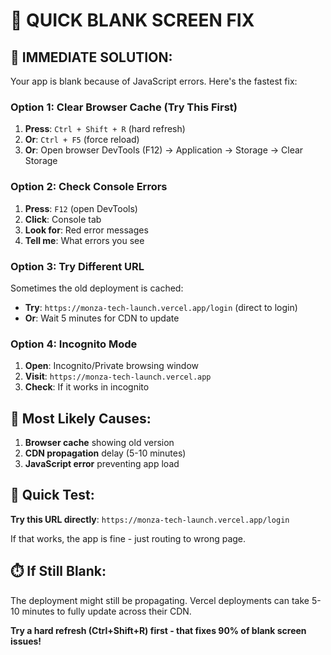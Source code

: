# 🚨 QUICK BLANK SCREEN FIX

## 🎯 **IMMEDIATE SOLUTION:**

Your app is blank because of JavaScript errors. Here's the fastest fix:

### **Option 1: Clear Browser Cache (Try This First)**
1. **Press**: `Ctrl + Shift + R` (hard refresh)
2. **Or**: `Ctrl + F5` (force reload)
3. **Or**: Open browser DevTools (F12) → Application → Storage → Clear Storage

### **Option 2: Check Console Errors**
1. **Press**: `F12` (open DevTools)
2. **Click**: Console tab
3. **Look for**: Red error messages
4. **Tell me**: What errors you see

### **Option 3: Try Different URL**
Sometimes the old deployment is cached:
- **Try**: `https://monza-tech-launch.vercel.app/login` (direct to login)
- **Or**: Wait 5 minutes for CDN to update

### **Option 4: Incognito Mode**
1. **Open**: Incognito/Private browsing window
2. **Visit**: `https://monza-tech-launch.vercel.app`
3. **Check**: If it works in incognito

## 🔧 **Most Likely Causes:**
1. **Browser cache** showing old version
2. **CDN propagation** delay (5-10 minutes)
3. **JavaScript error** preventing app load

## 🚀 **Quick Test:**
**Try this URL directly**: `https://monza-tech-launch.vercel.app/login`

If that works, the app is fine - just routing to wrong page.

## ⏱️ **If Still Blank:**
The deployment might still be propagating. Vercel deployments can take 5-10 minutes to fully update across their CDN.

**Try a hard refresh (Ctrl+Shift+R) first - that fixes 90% of blank screen issues!**
